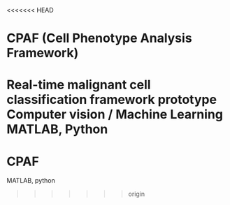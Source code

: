 <<<<<<< HEAD
# CPAF (Cell Phenotype Analysis Framework)
Real-time malignant cell classification framework prototype
Computer vision / Machine Learning
MATLAB, Python
=======
# CPAF
MATLAB, python
>>>>>>> origin
